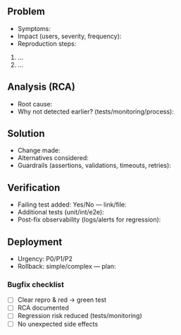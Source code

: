 ## Problem
- Symptoms:
- Impact (users, severity, frequency):
- Reproduction steps:
1. …
2. …

## Analysis (RCA)
- Root cause:
- Why not detected earlier? (tests/monitoring/process):

## Solution
- Change made:
- Alternatives considered:
- Guardrails (assertions, validations, timeouts, retries):

## Verification
- Failing test added: Yes/No — link/file:
- Additional tests (unit/int/e2e):
- Post-fix observability (logs/alerts for regression):

## Deployment
- Urgency: P0/P1/P2
- Rollback: simple/complex — plan:

### Bugfix checklist
- [ ] Clear repro & red → green test
- [ ] RCA documented
- [ ] Regression risk reduced (tests/monitoring)
- [ ] No unexpected side effects
